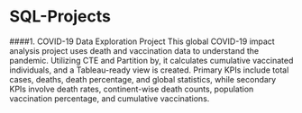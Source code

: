 # SQL-Projects
####1. COVID-19 Data Exploration Project
This global COVID-19 impact analysis project uses death and vaccination data to understand the pandemic. Utilizing CTE and Partition by, it calculates cumulative vaccinated individuals, and a Tableau-ready view is created. Primary KPIs include total cases, deaths, death percentage, and global statistics, while secondary KPIs involve death rates, continent-wise death counts, population vaccination percentage, and cumulative vaccinations.
